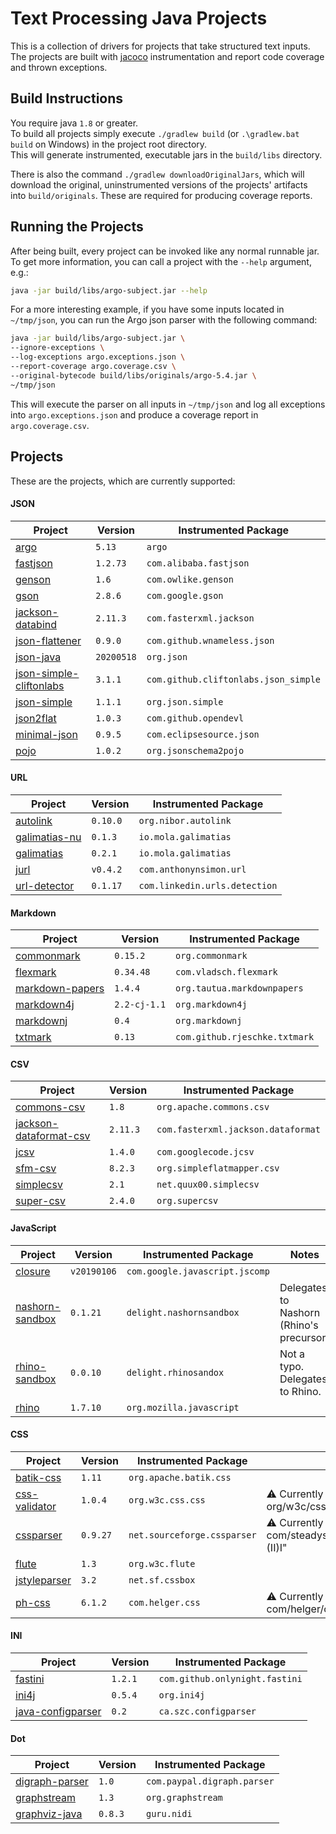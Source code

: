 # Text Processing Java Projects

This is a collection of drivers for projects that take structured text inputs.  
The projects are built with [jacoco](https://www.eclemma.org/jacoco/) instrumentation and report code coverage and thrown exceptions.

## Build Instructions
You require java `1.8` or greater.  
To build all projects simply execute `./gradlew build` (or `.\gradlew.bat build` on Windows) in the project root directory.  
This will generate instrumented, executable jars in the `build/libs` directory.

There is also the command `./gradlew downloadOriginalJars`,
which will download the original, uninstrumented versions of the projects' artifacts into `build/originals`.
These are required for producing coverage reports.

## Running the Projects
After being built, every project can be invoked like any normal runnable jar.  
To get more information, you can call a project with the `--help` argument, e.g.:

```bash
java -jar build/libs/argo-subject.jar --help
```

For a more interesting example, if you have some inputs located in `~/tmp/json`, you can run the Argo json parser with the following command:

```bash
java -jar build/libs/argo-subject.jar \
--ignore-exceptions \
--log-exceptions argo.exceptions.json \
--report-coverage argo.coverage.csv \
--original-bytecode build/libs/originals/argo-5.4.jar \
~/tmp/json
```

This will execute the parser on all inputs in `~/tmp/json` and log all exceptions into `argo.exceptions.json` and produce a coverage report in `argo.coverage.csv`.

## Projects
These are the projects, which are currently supported:

#### JSON
Project | Version | Instrumented Package
---     | --- | ---
[argo](http://argo.sourceforge.net/) | `5.13` | `argo`
[fastjson](https://github.com/alibaba/fastjson) | `1.2.73` | `com.alibaba.fastjson`
[genson](https://owlike.github.io/genson/) | `1.6` | `com.owlike.genson`
[gson](https://github.com/google/gson) | `2.8.6` | `com.google.gson`
[jackson-databind](https://github.com/FasterXML/jackson-databind) | `2.11.3` | `com.fasterxml.jackson`
[json-flattener](https://github.com/wnameless/json-flattener) | `0.9.0` | `com.github.wnameless.json`
[json-java](https://github.com/stleary/JSON-java/) | `20200518` | `org.json`
[json-simple-cliftonlabs](https://github.com/cliftonlabs/json-simple) | `3.1.1` | `com.github.cliftonlabs.json_simple`
[json-simple](https://github.com/fangyidong/json-simple) | `1.1.1` | `org.json.simple`
[json2flat](https://github.com/opendevl/Json2Flat) | `1.0.3` | `com.github.opendevl`
[minimal-json](https://github.com/ralfstx/minimal-json) | `0.9.5` | `com.eclipsesource.json`
[pojo](https://github.com/joelittlejohn/jsonschema2pojo) | `1.0.2` | `org.jsonschema2pojo`

#### URL
Project | Version | Instrumented Package
---     | --- | ---
[autolink](https://github.com/robinst/autolink-java) | `0.10.0` | `org.nibor.autolink`
[galimatias-nu](https://github.com/validator/galimatias) | `0.1.3` | `io.mola.galimatias`
[galimatias](https://github.com/smola/galimatias) | `0.2.1` | `io.mola.galimatias`
[jurl](https://github.com/anthonynsimon/jurl) | `v0.4.2` | `com.anthonynsimon.url`
[url-detector](https://github.com/linkedin/URL-Detector) | `0.1.17` | `com.linkedin.urls.detection`

#### Markdown
Project | Version | Instrumented Package
---     | --- | ---
[commonmark](https://github.com/atlassian/commonmark-java) | `0.15.2` | `org.commonmark`
[flexmark](https://github.com/vsch/flexmark-java) | `0.34.48` | `com.vladsch.flexmark`
[markdown-papers](http://github.com/lruiz/MarkdownPapers) | `1.4.4` | `org.tautua.markdownpapers`
[markdown4j](https://github.com/jdcasey/markdown4j) | `2.2-cj-1.1` | `org.markdown4j`
[markdownj](https://github.com/myabc/markdownj) | `0.4` | `org.markdownj`
[txtmark](https://github.com/rjeschke/txtmark) | `0.13` | `com.github.rjeschke.txtmark`

#### CSV
Project | Version | Instrumented Package
---     | --- | ---
[commons-csv](https://commons.apache.org/proper/commons-csv/) | `1.8` | `org.apache.commons.csv`
[jackson-dataformat-csv](https://github.com/FasterXML/jackson-dataformats-text/tree/master/csv) | `2.11.3` | `com.fasterxml.jackson.dataformat`
[jcsv](https://code.google.com/archive/p/jcsv/) | `1.4.0` | `com.googlecode.jcsv`
[sfm-csv](https://github.com/arnaudroger/SimpleFlatMapper) | `8.2.3` | `org.simpleflatmapper.csv`
[simplecsv](https://github.com/quux00/simplecsv) | `2.1` | `net.quux00.simplecsv`
[super-csv](https://github.com/super-csv/super-csv) | `2.4.0` | `org.supercsv`

#### JavaScript
Project | Version | Instrumented Package | Notes
---     | --- | --- | ---
[closure](https://github.com/google/closure-compiler) | `v20190106` | `com.google.javascript.jscomp`
[nashorn-sandbox](https://github.com/javadelight/delight-nashorn-sandbox/) | `0.1.21` | `delight.nashornsandbox` | Delegates to Nashorn (Rhino's precursor)
[rhino-sandbox](https://github.com/javadelight/delight-rhino-sandbox/) | `0.0.10` | `delight.rhinosandox` | Not a typo. Delegates to Rhino.
[rhino](https://github.com/mozilla/rhino/) | `1.7.10` | `org.mozilla.javascript`

#### CSS
Project | Version | Instrumented Package | Notes
---     | --- | --- | ---
[batik-css](https://xmlgraphics.apache.org/batik/javadoc/org/apache/batik/css/parser/package-summary.html) |  `1.11` | `org.apache.batik.css`
[css-validator](https://github.com/w3c/css-validator) | `1.0.4` | `org.w3c.css.css` | :warning: Currently unsupported because of Jacoco Error: "Method too large: org/w3c/css/parser/analyzer/CssParserTokenManager.jjMoveNfa_0 (II)I"
[cssparser](http://cssparser.sourceforge.net/) |  `0.9.27` | `net.sourceforge.cssparser` | :warning: Currently unsupported because of Jacoco Error: "Method too large: com/steadystate/css/parser/SACParserCSS21TokenManager.jjMoveNfa_0 (II)I"
[flute](https://www.w3.org/Style/CSS/SAC/) |  `1.3` | `org.w3c.flute`
[jstyleparser](https://github.com/radkovo/jStyleParser/) |  `3.2` | `net.sf.cssbox`
[ph-css](https://github.com/phax/ph-css) | `6.1.2` |  `com.helger.css` | :warning: Currently unsupported because of Jacoco Error: "Method too large: com/helger/css/parser/ParserCSS30TokenManager.jjMoveNfa_0 (II)I"

#### INI
Project | Version | Instrumented Package
---     | --- | ---
[fastini](https://github.com/onlynight/FastIni) | `1.2.1` | `com.github.onlynight.fastini`
[ini4j](http://ini4j.sourceforge.net/) | `0.5.4` | `org.ini4j`
[java-configparser](https://github.com/ASzc/java-configparser) | `0.2` | `ca.szc.configparser`

#### Dot
Project | Version | Instrumented Package
---     | --- | ---
[digraph-parser](https://github.com/paypal/digraph-parser/) | `1.0` | `com.paypal.digraph.parser`
[graphstream](http://graphstream-project.org/) | `1.3` | `org.graphstream`
[graphviz-java](https://github.com/nidi3/graphviz-java/) | `0.8.3` | `guru.nidi`
